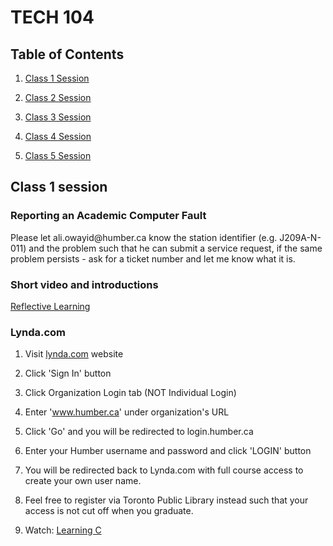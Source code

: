 TECH 104
========

Table of Contents
-----------------

1.  [Class 1 Session](#class-1-session)

2.  [Class 2 Session](#class-2-session)

3.  [Class 3 Session](#class-3-session)

4.  [Class 4 Session](#class-4-session)

5.  [Class 5 Session](#class-5-session)

Class 1 session
-------------

### Reporting an Academic Computer Fault

Please let ali.owayid\@humber.ca know the station identifier (e.g. J209A-N-011)
and the problem such that he can submit a service request, if the same problem
persists - ask for a ticket number and let me know what it is.

### Short video and introductions

[Reflective Learning](https://www.youtube.com/watch?v=kM-DXWEns2Y&t=28s)

### Lynda.com

1.  Visit [lynda.com](http://www.lynda.com) website

2.  Click 'Sign In' button

3.  Click Organization Login tab (NOT Individual Login)

4.  Enter 'www.humber.ca' under organization's URL

5.  Click 'Go' and you will be redirected to login.humber.ca

6.  Enter your Humber username and password and click 'LOGIN' button

7.  You will be redirected back to Lynda.com with full course access to create
    your own user name.

8.  Feel free to register via Toronto Public Library instead such that your
    access is not cut off when you graduate.

9.  Watch: [Learning C](https://www.lynda.com/C-tutorials/Learning-C/718661-2.html)
